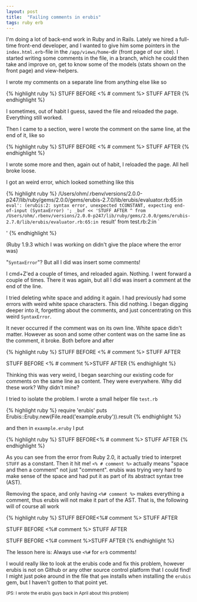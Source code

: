 ```yaml
---
layout: post
title:  "Failing comments in erubis"
tags: ruby erb
---
```


I'm doing a lot of back-end work in Ruby and in Rails.
Lately we hired a full-time front-end developer, and I wanted to give him some pointers in the `index.html.erb`-file in the `/app/views/home`-dir (front page of our site).
I started writing some comments in the file, in a branch, which he could then take and improve on, get to know some of the models (stats shown on the front page) and view-helpers.

I wrote my comments on a separate line from anything else like so

{% highlight ruby %}
STUFF BEFORE
<% # comment %>
STUFF AFTER
{% endhighlight %}

I sometimes, out of habit I guess, saved the file and reloaded the page.
Everything still worked.

Then I came to a section, were I wrote the comment on the same line, at the end of it, like so

{% highlight ruby %}
STUFF BEFORE <% # comment %>
STUFF AFTER
{% endhighlight %}

I wrote some more and then, again out of habit, I reloaded the page.
All hell broke loose.

I got an weird error, which looked something like this

{% highlight ruby %}
/Users/ohm/.rbenv/versions/2.0.0-p247/lib/ruby/gems/2.0.0/gems/erubis-2.7.0/lib/erubis/evaluator.rb:65:in `eval': (erubis:2: syntax error, unexpected tCONSTANT, expecting end-of-input (SyntaxError)
'; _buf << 'STUFF AFTER
                 ^
  from /Users/ohm/.rbenv/versions/2.0.0-p247/lib/ruby/gems/2.0.0/gems/erubis-2.7.0/lib/erubis/evaluator.rb:65:in `result'
  from test.rb:2:in `<main>'
{% endhighlight %}

(Ruby 1.9.3 which I was working on didn't give the place where the error was)

"`SyntaxError`"? But all I did was insert some comments!

I cmd+Z'ed a couple of times, and reloaded again.
Nothing.
I went forward a couple of times.
There it was again, but all I did was insert a comment at the end of the line.

I tried deleting white space and adding it again.
I had previously had some errors with weird white space characters.
This did nothing.
I began digging deeper into it, forgetting about the comments, and just concentrating on this weird `SyntaxError`.

It never occurred if the comment was on its own line.
White space didn't matter.
However as soon and some other content was on the same line as the comment, it broke.
Both before and after

{% highlight ruby %}
STUFF BEFORE <% # comment %>
STUFF AFTER

STUFF BEFORE
<% # comment %>STUFF AFTER
{% endhighlight %}

Thinking this was very weird, I began searching our existing code for comments on the same line as content.
They were everywhere.
Why did these work?
Why didn't mine?

I tried to isolate the problem.
I wrote a small helper file `test.rb`

{% highlight ruby %}
require 'erubis'
puts Erubis::Eruby.new(File.read('example.eruby')).result
{% endhighlight %}

and then in `exaxmple.eruby` I put

{% highlight ruby %}
STUFF BEFORE<% # comment %>
STUFF AFTER
{% endhighlight %}

As you can see from the error from Ruby 2.0, it actually tried to interpret `STUFF` as a constant.
Then it hit me!
`<% # comment %>` actually means "space and then a comment" not just "comment".
erubis was trying very hard to make sense of the space and had put it as part of its abstract syntax tree (AST).

Removing the space, and only having `<%# comment %>` makes everything a comment, thus erubis will not make it part of the AST.
That is, the following will of course all work

{% highlight ruby %}
STUFF BEFORE<%# comment %>
STUFF AFTER

STUFF BEFORE
<%# comment %>
STUFF AFTER

STUFF BEFORE
<%# comment %>STUFF AFTER
{% endhighlight %}

The lesson here is: Always use `<%#` for `erb` comments!

I would really like to look at the erubis code and fix this problem, however erubis is not on Github or any other source control platform that I could find!
I might just poke around in the file that `gem` installs when installing the `erubis` gem, but I haven't gotten to that point yet.

<small>(PS: I wrote the erubis guys back in April about this problem)</small>
